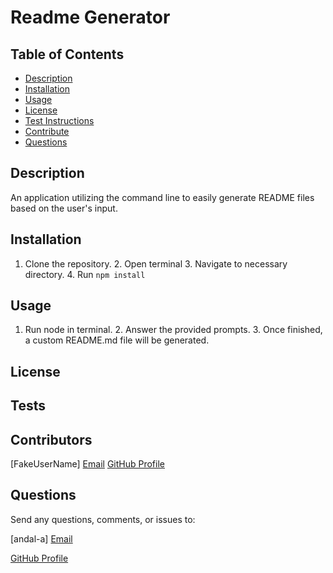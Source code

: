 

# Readme Generator

## Table of Contents
* [Description](#Description)
* [Installation](#Installation)
* [Usage](#Usage)
* [License](#License)
* [Test Instructions](#Tests)
* [Contribute](#Contribute)
* [Questions](#Questions)

## Description
An application utilizing the command line to easily generate README files based on the user's input. 

## Installation
1. Clone the repository. 2. Open terminal 3. Navigate to necessary directory. 4. Run ``` npm install ```

## Usage
1. Run node in terminal. 2. Answer the provided prompts. 3. Once finished, a custom README.md file will be generated.

## License
 

## Tests


## Contributors
[FakeUserName] [Email](mailto:example@email.com) [GitHub Profile](https://www.github.com/faleUserName)

## Questions
Send any questions, comments, or issues to:

[andal-a] [Email](mailto:aandal77@gmail.com)

[GitHub Profile](https://www.github.com/andal-a)

